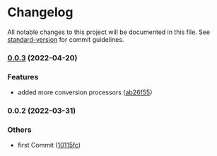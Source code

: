 # Changelog

All notable changes to this project will be documented in this file. See [standard-version](https://github.com/conventional-changelog/standard-version) for commit guidelines.

### [0.0.3](https://bitbucket.org/ttessarolo/italian-human-to-date/branches/compare/v0.0.2%0Dv0.0.3) (2022-04-20)


### Features

* added more conversion processors ([ab26f55](https://github.com/ttessarolo/italian-human-to-date/commits/ab26f552f16c9cfd27610246d27af5727d8e87a3))

### 0.0.2 (2022-03-31)


### Others

* first Commit ([10115fc](https://github.com/ttessarolo/italian-human-to-date/commits/10115fcf1266ef8bf6239eb8c42362f13c449408))
